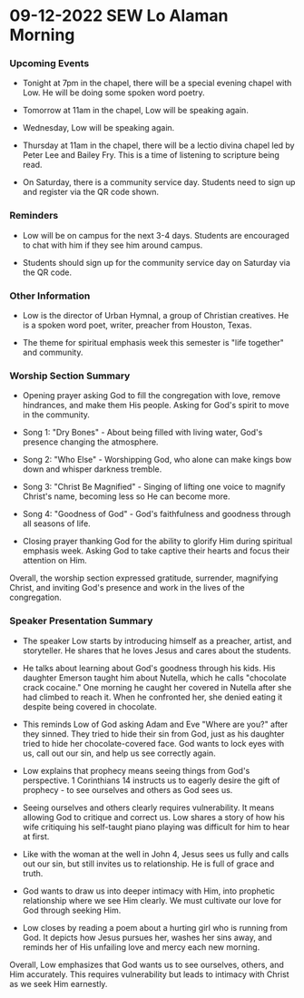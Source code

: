# 09-12-2022 SEW Lo Alaman Morning



### Upcoming Events

- Tonight at 7pm in the chapel, there will be a special evening chapel with Low. He will be doing some spoken word poetry. 

- Tomorrow at 11am in the chapel, Low will be speaking again. 

- Wednesday, Low will be speaking again.

- Thursday at 11am in the chapel, there will be a lectio divina chapel led by Peter Lee and Bailey Fry. This is a time of listening to scripture being read. 

- On Saturday, there is a community service day. Students need to sign up and register via the QR code shown.

### Reminders

- Low will be on campus for the next 3-4 days. Students are encouraged to chat with him if they see him around campus. 

- Students should sign up for the community service day on Saturday via the QR code.

### Other Information

- Low is the director of Urban Hymnal, a group of Christian creatives. He is a spoken word poet, writer, preacher from Houston, Texas.

- The theme for spiritual emphasis week this semester is "life together" and community.


### Worship Section Summary

- Opening prayer asking God to fill the congregation with love, remove hindrances, and make them His people. Asking for God's spirit to move in the community. 

- Song 1: "Dry Bones" - About being filled with living water, God's presence changing the atmosphere. 

- Song 2: "Who Else" - Worshipping God, who alone can make kings bow down and whisper darkness tremble. 

- Song 3: "Christ Be Magnified" - Singing of lifting one voice to magnify Christ's name, becoming less so He can become more. 

- Song 4: "Goodness of God" - God's faithfulness and goodness through all seasons of life.

- Closing prayer thanking God for the ability to glorify Him during spiritual emphasis week. Asking God to take captive their hearts and focus their attention on Him.

Overall, the worship section expressed gratitude, surrender, magnifying Christ, and inviting God's presence and work in the lives of the congregation.


### Speaker Presentation Summary

- The speaker Low starts by introducing himself as a preacher, artist, and storyteller. He shares that he loves Jesus and cares about the students. 

- He talks about learning about God's goodness through his kids. His daughter Emerson taught him about Nutella, which he calls "chocolate crack cocaine." One morning he caught her covered in Nutella after she had climbed to reach it. When he confronted her, she denied eating it despite being covered in chocolate. 

- This reminds Low of God asking Adam and Eve "Where are you?" after they sinned. They tried to hide their sin from God, just as his daughter tried to hide her chocolate-covered face. God wants to lock eyes with us, call out our sin, and help us see correctly again. 

- Low explains that prophecy means seeing things from God's perspective. 1 Corinthians 14 instructs us to eagerly desire the gift of prophecy - to see ourselves and others as God sees us. 

- Seeing ourselves and others clearly requires vulnerability. It means allowing God to critique and correct us. Low shares a story of how his wife critiquing his self-taught piano playing was difficult for him to hear at first. 

- Like with the woman at the well in John 4, Jesus sees us fully and calls out our sin, but still invites us to relationship. He is full of grace and truth. 

- God wants to draw us into deeper intimacy with Him, into prophetic relationship where we see Him clearly. We must cultivate our love for God through seeking Him. 

- Low closes by reading a poem about a hurting girl who is running from God. It depicts how Jesus pursues her, washes her sins away, and reminds her of His unfailing love and mercy each new morning.

Overall, Low emphasizes that God wants us to see ourselves, others, and Him accurately. This requires vulnerability but leads to intimacy with Christ as we seek Him earnestly.
